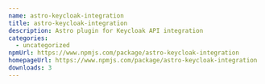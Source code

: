 ```yaml
---
name: astro-keycloak-integration
title: astro-keycloak-integration
description: Astro plugin for Keycloak API integration
categories:
  - uncategorized
npmUrl: https://www.npmjs.com/package/astro-keycloak-integration
homepageUrl: https://www.npmjs.com/package/astro-keycloak-integration
downloads: 3
---
```

